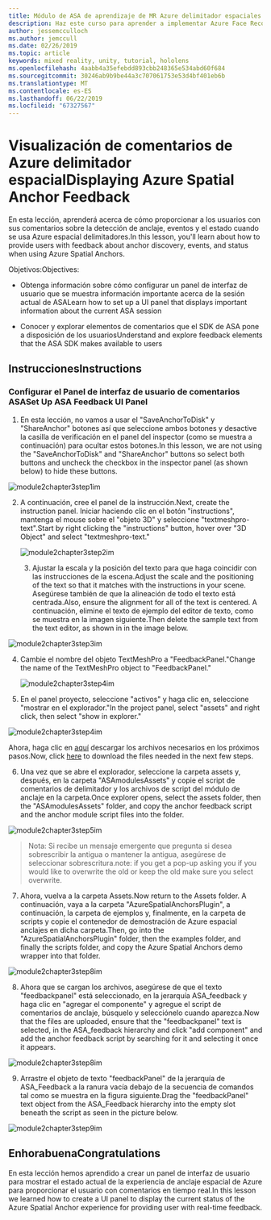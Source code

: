 ```yaml
---
title: Módulo de ASA de aprendizaje de MR Azure delimitador espaciales en HoloLens 2
description: Haz este curso para aprender a implementar Azure Face Recognition dentro de una aplicación de realidad mixta.
author: jessemcculloch
ms.author: jemccull
ms.date: 02/26/2019
ms.topic: article
keywords: mixed reality, unity, tutorial, hololens
ms.openlocfilehash: 4aabb4a35efebdd893cbb248365e534abd60f684
ms.sourcegitcommit: 30246ab9b9be44a3c707061753e53d4bf401eb6b
ms.translationtype: MT
ms.contentlocale: es-ES
ms.lasthandoff: 06/22/2019
ms.locfileid: "67327567"
---
```

# <a name="displaying-azure-spatial-anchor-feedback"></a><span data-ttu-id="f1309-104">Visualización de comentarios de Azure delimitador espacial</span><span class="sxs-lookup"><span data-stu-id="f1309-104">Displaying Azure Spatial Anchor Feedback</span></span>

<span data-ttu-id="f1309-105">En esta lección, aprenderá acerca de cómo proporcionar a los usuarios con sus comentarios sobre la detección de anclaje, eventos y el estado cuando se usa Azure espacial delimitadores.</span><span class="sxs-lookup"><span data-stu-id="f1309-105">In this lesson, you'll learn about how to provide users with feedback about anchor discovery, events, and status when using Azure Spatial Anchors.</span></span>

<span data-ttu-id="f1309-106">Objetivos:</span><span class="sxs-lookup"><span data-stu-id="f1309-106">Objectives:</span></span>

* <span data-ttu-id="f1309-107">Obtenga información sobre cómo configurar un panel de interfaz de usuario que se muestra información importante acerca de la sesión actual de ASA</span><span class="sxs-lookup"><span data-stu-id="f1309-107">Learn how to set up a UI panel that displays important information about the current ASA session</span></span>

* <span data-ttu-id="f1309-108">Conocer y explorar elementos de comentarios que el SDK de ASA pone a disposición de los usuarios</span><span class="sxs-lookup"><span data-stu-id="f1309-108">Understand and explore feedback elements that the ASA SDK makes available to users</span></span>

  

## <a name="instructions"></a><span data-ttu-id="f1309-109">Instrucciones</span><span class="sxs-lookup"><span data-stu-id="f1309-109">Instructions</span></span>

### <a name="set-up-asa-feedback-ui-panel"></a><span data-ttu-id="f1309-110">Configurar el Panel de interfaz de usuario de comentarios ASA</span><span class="sxs-lookup"><span data-stu-id="f1309-110">Set Up ASA Feedback UI Panel</span></span>

1. <span data-ttu-id="f1309-111">En esta lección, no vamos a usar el "SaveAnchorToDisk" y "ShareAnchor" botones así que seleccione ambos botones y desactive la casilla de verificación en el panel del inspector (como se muestra a continuación) para ocultar estos botones.</span><span class="sxs-lookup"><span data-stu-id="f1309-111">In this lesson, we are not using the "SaveAnchorToDisk" and "ShareAnchor" buttons so select both buttons and uncheck the checkbox in the inspector panel (as shown below) to hide these buttons.</span></span>
   

![module2chapter3step1im](images/module2chapter3step1im.PNG)

2. <span data-ttu-id="f1309-113">A continuación, cree el panel de la instrucción.</span><span class="sxs-lookup"><span data-stu-id="f1309-113">Next, create the instruction panel.</span></span> <span data-ttu-id="f1309-114">Iniciar haciendo clic en el botón "instructions", mantenga el mouse sobre el "objeto 3D" y seleccione "textmeshpro-text".</span><span class="sxs-lookup"><span data-stu-id="f1309-114">Start by right clicking the "instructions" button, hover over "3D Object" and select "textmeshpro-text."</span></span>

   

   ![module2chapter3step2im](images/module2chapter3step2im.PNG)

   3. <span data-ttu-id="f1309-116">Ajustar la escala y la posición del texto para que haga coincidir con las instrucciones de la escena.</span><span class="sxs-lookup"><span data-stu-id="f1309-116">Adjust the scale and the positioning of the text so that it matches with the instructions in your scene.</span></span> <span data-ttu-id="f1309-117">Asegúrese también de que la alineación de todo el texto está centrada.</span><span class="sxs-lookup"><span data-stu-id="f1309-117">Also, ensure the alignment for all of the text is centered.</span></span> <span data-ttu-id="f1309-118">A continuación, elimine el texto de ejemplo del editor de texto, como se muestra en la imagen siguiente.</span><span class="sxs-lookup"><span data-stu-id="f1309-118">Then delete the sample text from the text editor, as shown in in the image below.</span></span>


![module2chapter3step3im](images/module2chapter3step3im.PNG)

4. <span data-ttu-id="f1309-120">Cambie el nombre del objeto TextMeshPro a "FeedbackPanel."</span><span class="sxs-lookup"><span data-stu-id="f1309-120">Change the name of the TextMeshPro object to "FeedbackPanel."</span></span>
   
   ![module2chapter3step4im](images/module2chapter3step4im.PNG)
   
5. <span data-ttu-id="f1309-122">En el panel proyecto, seleccione "activos" y haga clic en, seleccione "mostrar en el explorador."</span><span class="sxs-lookup"><span data-stu-id="f1309-122">In the project panel, select "assets" and right click, then select "show in explorer."</span></span>
   

![module2chapter3step4im](images/module2chapter3step5im.PNG)

<span data-ttu-id="f1309-124">Ahora, haga clic en [aquí](https://onedrive.live.com/?authkey=%21ABXEC8PvyQu8Qd8&id=5B7335C4342BCB0E%21395636&cid=5B7335C4342BCB0E) descargar los archivos necesarios en los próximos pasos.</span><span class="sxs-lookup"><span data-stu-id="f1309-124">Now, click [here](https://onedrive.live.com/?authkey=%21ABXEC8PvyQu8Qd8&id=5B7335C4342BCB0E%21395636&cid=5B7335C4342BCB0E) to download the files needed in the next few steps.</span></span>

6. <span data-ttu-id="f1309-125">Una vez que se abre el explorador, seleccione la carpeta assets y, después, en la carpeta "ASAmodulesAssets" y copie el script de comentarios de delimitador y los archivos de script del módulo de anclaje en la carpeta.</span><span class="sxs-lookup"><span data-stu-id="f1309-125">Once explorer opens, select the assets folder, then the "ASAmodulesAssets" folder, and copy the anchor feedback script and the anchor module script files into the folder.</span></span> 
   

![module2chapter3step5im](images/module2chapter3step6im.PNG)

> <span data-ttu-id="f1309-127">Nota: Si recibe un mensaje emergente que pregunta si desea sobrescribir la antigua o mantener la antigua, asegúrese de seleccionar sobrescritura.</span><span class="sxs-lookup"><span data-stu-id="f1309-127">note: if you get a pop-up asking you if you would like to overwrite the old or keep the old make sure you select overwrite.</span></span>

7. <span data-ttu-id="f1309-128">Ahora, vuelva a la carpeta Assets.</span><span class="sxs-lookup"><span data-stu-id="f1309-128">Now return to the Assets folder.</span></span> <span data-ttu-id="f1309-129">A continuación, vaya a la carpeta "AzureSpatialAnchorsPlugin", a continuación, la carpeta de ejemplos y, finalmente, en la carpeta de scripts y copie el contenedor de demostración de Azure espacial anclajes en dicha carpeta.</span><span class="sxs-lookup"><span data-stu-id="f1309-129">Then, go into the "AzureSpatialAnchorsPlugin" folder, then the examples folder, and finally the scripts folder, and copy the Azure Spatial Anchors demo wrapper into that folder.</span></span> 
   

![module2chapter3step8im](images/module2chapter3step7im.PNG)

8. <span data-ttu-id="f1309-131">Ahora que se cargan los archivos, asegúrese de que el texto "feedbackpanel" está seleccionado, en la jerarquía ASA_feedback y haga clic en "agregar el componente" y agregue el script de comentarios de anclaje, búsquelo y selecciónelo cuando aparezca.</span><span class="sxs-lookup"><span data-stu-id="f1309-131">Now that the files are uploaded, ensure that the "feedbackpanel" text is selected, in the ASA_feedback hierarchy and click "add component" and add the anchor feedback script by searching for it and selecting it once it appears.</span></span> 
   
   

![module2chapter3step8im](images/module2chapter3step8im.PNG)

9. <span data-ttu-id="f1309-133">Arrastre el objeto de texto "feedbackPanel" de la jerarquía de ASA_Feedback a la ranura vacía debajo de la secuencia de comandos tal como se muestra en la figura siguiente.</span><span class="sxs-lookup"><span data-stu-id="f1309-133">Drag the "feedbackPanel" text object from the ASA_Feedback hierarchy into the empty slot beneath the script as seen in the picture below.</span></span> 
   

![module2chapter3step9im](images/module2chapter3step9im.PNG)

   

## <a name="congratulations"></a><span data-ttu-id="f1309-135">Enhorabuena</span><span class="sxs-lookup"><span data-stu-id="f1309-135">Congratulations</span></span>

<span data-ttu-id="f1309-136">En esta lección hemos aprendido a crear un panel de interfaz de usuario para mostrar el estado actual de la experiencia de anclaje espacial de Azure para proporcionar el usuario con comentarios en tiempo real.</span><span class="sxs-lookup"><span data-stu-id="f1309-136">In this lesson we learned how to create a UI panel to display the current status of the Azure Spatial Anchor experience for providing user with real-time feedback.</span></span>


